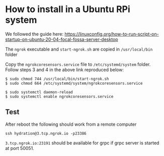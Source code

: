 # How to install in a Ubuntu RPi system

We followed the guide here: https://linuxconfig.org/how-to-run-script-on-startup-on-ubuntu-20-04-focal-fossa-server-desktop 

The `ngrok` executable and `start-ngrok.sh` are copied in `/usr/local/bin` folder

Copy the `ngrokcoresensors.service` file to `/etc/systemd/system` folder. Follow steps 3 and 4 in the above link reproduced below:

```
$ sudo chmod 744 /usr/local/bin/start-ngrok.sh
$ sudo chmod 664 /etc/systemd/system/ngrokcoresensors.service

$ sudo systemctl daemon-reload
$ sudo systemctl enable ngrokcoresensors.service
```

## Test
After reboot the following should work from a remote computer

```
ssh hydration@3.tcp.ngrok.io -p23386
```

`3.tcp.ngrok.io:23191` should be available for grpc if grpc server is started at port 50051.